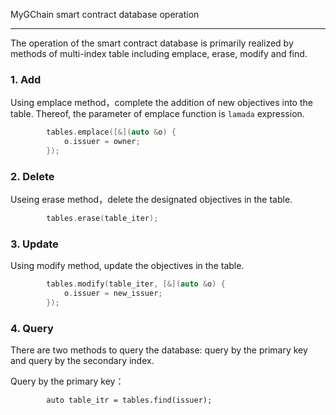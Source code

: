 MyGChain smart contract database operation

---------------

The operation of the smart contract database is primarily realized by methods of multi-index table including emplace, erase, modify and find. 

### 1. Add

Using emplace method，complete the addition of new objectives into the table. Thereof, the parameter of emplace function is `lamada` expression.

```c++
        tables.emplace([&](auto &o) {
            o.issuer = owner;
        }); 
```

### 2. Delete

Useing erase method，delete the designated objectives in the table.

```c++
        tables.erase(table_iter);
```

### 3. Update

Using modify method, update the objectives in the table.

```c++
        tables.modify(table_iter, [&](auto &o) {
            o.issuer = new_issuer;
        });
```

### 4. Query

There are two methods to query the database: query by the primary key and query by the secondary index.

Query by the primary key：

```
        auto table_itr = tables.find(issuer);
```
